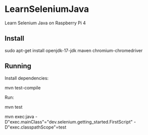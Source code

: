 # LearnSeleniumJava

Learn Selenium Java on Raspberry Pi 4

## Install
sudo apt-get install openjdk-17-jdk maven chromium-chromedriver


## Running

Install dependencies:

mvn test-compile

Run:

mvn test


mvn exec:java -D"exec.mainClass"="dev.selenium.getting_started.FirstScript" -D"exec.classpathScope"=test
